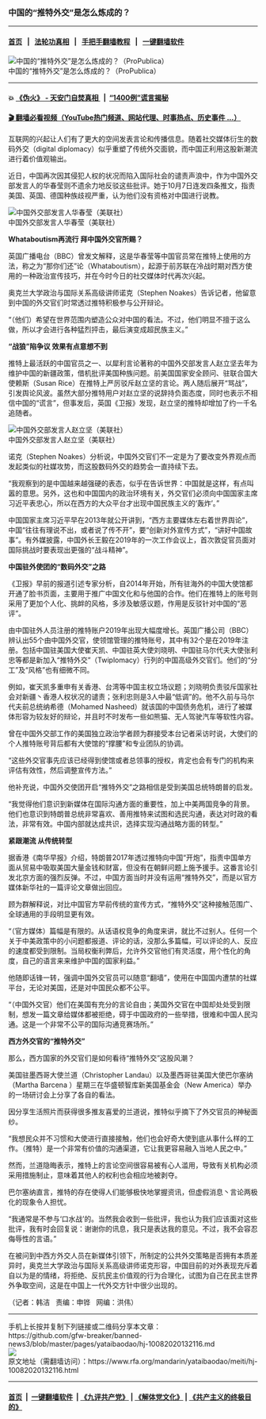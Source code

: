### 中国的“推特外交”是怎么炼成的？
------------------------

#### [首页](https://github.com/gfw-breaker/banned-news3/blob/master/README.md) &nbsp;&nbsp;|&nbsp;&nbsp; [法轮功真相](https://github.com/begood0513/basic/blob/master/README.md)  &nbsp;&nbsp;|&nbsp;&nbsp; [手把手翻墙教程](https://github.com/gfw-breaker/guides/wiki)  &nbsp;&nbsp;|&nbsp;&nbsp; [一键翻墙软件](https://github.com/gfw-breaker/nogfw/blob/master/README.md)  



<div id="headerimg">
 <img alt="中国的“推特外交”是怎么炼成的？（ProPublica）" src="https://www.rfa.org/mandarin/yataibaodao/meiti/hj-10082020132116.html/rc1007a.jpg/image" title="中国的“推特外交”是怎么炼成的？（ProPublica）"/>
 <div id="headerimgcontents">
  <div id="headerimgcaption">
   <span>
    中国的“推特外交”是怎么炼成的？（ProPublica）
   </span>
   <!-- zoomattribute -->
  </div>
  <!-- headerimgcaption -->
 </div>
 <!-- headerimagecontents -->
</div>

<hr/>


#### 💥 [《伪火》 - 天安门自焚真相 ](http://158.247.195.190:10000/videos/blog/weihuo.html)&nbsp; |&nbsp; [“1400例”谎言揭秘  ](http://158.247.195.190:10000/videos/blog/jiexi1400.html)

#### [ 🎬  翻墙必看视频（YouTube热门频道、网站代理、时事热点、历史事件 ...）](https://github.com/gfw-breaker/links/blob/master/banned.md)

<div id="storytext">
 <div>
  <div class="slot_header">
  </div>
 </div>
 <p>
  互联网的兴起让人们有了更大的空间发表言论和传播信息。随着社交媒体衍生的数码外交（digital diplomacy）似乎重塑了传统外交面貌，而中国正利用这股新潮流进行着价值观输出。
 </p>
 <p>
  近日，中国再次因其侵犯人权的状况而陷入国际社会的谴责声浪中，作为中国外交部发言人的华春莹则不遗余力地反驳这些批评。她于10月7日连发四条推文，指责美国、英国、德国种族歧视严重，认为他们没有资格对中国进行说教。
 </p>
 <p>
  <div class="image-inline captioned" style="width:680px;">
   <div style="width:680px;">
    <img alt="中国外交部发言人华春莹（美联社）" src="https://www.rfa.org/mandarin/yataibaodao/meiti/hj-10082020132116.html/hj1008n.jpg" title="中国外交部发言人华春莹（美联社）"/>
   </div>
   <div class="image-caption">
    <span style="width:680px;">
     中国外交部发言人华春莹（美联社）
    </span>
    <span class="copyright">
    </span>
   </div>
  </div>
 </p>
 <p>
 </p>
 <p>
  <b>
   Whataboutism再流行 拜中国外交官所赐？
  </b>
 </p>
 <p>
  英国广播电台（BBC）曾发文解释，这是华春莹等中国官员常在推特上使用的方法，称之为“那你们还”论（Whataboutism），起源于前苏联在冷战时期对西方使用的一种政治宣传技巧，并在今时今日的社交媒体时代再次兴起。
 </p>
 <p>
  奥克兰大学政治与国际关系高级讲师诺克（Stephen Noakes）告诉记者，他留意到中国的外交官们时常透过推特积极参与公开辩论。
 </p>
 <p>
  “（他们）希望在世界范围内塑造公众对中国的看法。不过，他们明显不擅于这么做，所以才会进行各种猛烈抨击，最后演变成超民族主义。”
 </p>
 <p>
  <b>
   “战狼”陷争议 效果有点意想不到
  </b>
 </p>
 <p>
  推特上最活跃的中国官员之一、以犀利言论著称的中国外交部发言人赵立坚去年为维护中国的新疆政策，借机批评美国种族问题。前美国国家安全顾问、驻联合国大使赖斯（Susan Rice）在推特上严厉驳斥赵立坚的言论。两人随后展开“骂战”，引发舆论风波。虽然大部分推特用户对赵立坚的说辞持负面态度，同时也表示不相信中国的“谎言”，但事发后，英国《卫报》发现，赵立坚的推特却增加了约一千名追随者。
 </p>
 <p>
  <div class="image-inline captioned" style="width:680px;">
   <div style="width:680px;">
    <img alt="中国外交部发言人赵立坚（美联社）" src="https://www.rfa.org/mandarin/yataibaodao/meiti/hj-10082020132116.html/hj1008l.jpg" title="中国外交部发言人赵立坚（美联社）"/>
   </div>
   <div class="image-caption">
    <span style="width:680px;">
     中国外交部发言人赵立坚（美联社）
    </span>
    <span class="copyright">
    </span>
   </div>
  </div>
 </p>
 <p>
  诺克（Stephen Noakes）分析说，中国外交官们不一定是为了要改变外界观点而发起类似的社媒攻势，而这股数码外交的趋势会一直持续下去。
 </p>
 <p>
  “我观察到的是中国越来越强硬的表态，似乎在告诉世界：中国就是这样，有点叫嚣的意思。另外，这也和中国国内的政治环境有关，外交官们必须向中国国家主席习近平表忠心，所以在西方的大众平台才出现中国民族主义的‘轰炸’。”
 </p>
 <p>
  中国国家主席习近平早在2013年就公开讲到，“西方主要媒体左右着世界舆论”，中国“往往有理说不出，或者说了传不开”，要“创新对外宣传方式”，“讲好中国故事”。有外媒披露，中国外长王毅在2019年的一次工作会议上，首次敦促官员面对国际挑战时要表现出更强的“战斗精神”。
 </p>
 <p>
  <b>
   中国驻外使团的“数码外交”之路
  </b>
 </p>
 <p>
  《卫报》早前的报道引述专家分析，自2014年开始，所有驻海外的中国大使馆都开通了脸书页面，主要用于推广中国文化和与他国的合作。他们在推特上的账号则采用了更加个人化、挑衅的风格，多涉及敏感议题，作用是反驳针对中国的“恶评”。
 </p>
 <p>
  由中国驻外人员注册的推特账户2019年出现大幅度增长。英国广播公司（BBC）辨认出55个由中国外交官，使领馆管理的推特账号，其中有32个是在2019年注册。包括中国驻美国大使崔天凯、中国驻英大使刘晓明、中国驻马尔代夫大使张利忠等都是新加入“推特外交”（Twiplomacy）行列的中国高级外交官们。他们的“分工”及“风格”也有细微不同。
 </p>
 <p>
  例如，崔天凯多重申有关香港、台湾等中国主权立场议题；刘晓明负责驳斥国家社会对新疆丶香港人权状况的谴责；张利忠则是3人中最“低调”的。他不久前与马尔代夫前总统纳希德（Mohamed Nasheed）就该国的中国债务危机，进行了被媒体形容为较友好的辩论，并且时不时发布一些如熊猫、无人驾驶汽车等软性内容。
 </p>
 <p>
  曾在中国外交部工作的美国独立政治学者顾为群接受本台记者采访时说，大使们的个人推特账号背后都有大使馆的“撑腰”和专业团队的协调。
 </p>
 <p>
  “这些外交官事先应该已经得到使馆或者总领事的授权，肯定也会有专门的机构来评估有效性，然后调整宣传方法。”
 </p>
 <p>
  他补充说，中国外交使团开启“推特外交”之路相信是受到美国总统特朗普的启发。
 </p>
 <p>
  “我觉得他们意识到新媒体在国际沟通方面的重要性，加上中美两国竞争的背景。他们也意识到特朗普总统非常喜欢、善用推特来试图和选民沟通，表达对时政的看法，非常有效。中国内部就达成共识，选择实现沟通战略方面的转型。”
 </p>
 <p>
 </p>
 <div>
  <p>
  </p>
  <p>
   <b>
    紧跟潮流 从传统转型
   </b>
  </p>
  <p>
   据香港《南华早报》介绍，特朗普2017年透过推特向中国“开炮”，指责中国单方面从贸易中吸取美国大量金钱和财富，但没有在朝鲜问题上施予援手。这番言论引发北京方面的强烈反弹。不过，中国方面当时并没有运用“推特外交”，而是以官方媒体新华社的一篇评论文章做出回应。
  </p>
  <p>
   顾为群解释说，对比中国官方早前传统的宣传方式，“推特外交”这种接触范围广、全球通用的手段明显更有效。
  </p>
  <p>
   “（官方媒体）篇幅是有限的。从话语权竞争的角度来讲，就比不过别人。任何一个关于中美政策中的小问题都报道、评论的话，没那么多篇幅，可以评论的人、反应的速度都受到限制。当局权衡利弊后，允许外交官他们有灵活度，用个性化的角度，自己的语言来来维护中国的国家利益。”
  </p>
  <p>
   他随即话锋一转，强调中国外交官员可以随意“翻墙”，使用在中国国内遭禁的社媒平台，无论对美国，还是对中国民众都不公平。
  </p>
  <p>
   “（中国外交官）他们在美国有充分的言论自由；美国外交官在中国却处处受到限制，想发一篇文章给媒体都被拒绝，碍于中国政府的一些举措，很难和中国人民沟通。这是一个非常不公平的国际沟通竞赛场所。”
  </p>
  <p>
   <b>
    西方外交官的“推特外交”
   </b>
  </p>
  <p>
   那么，西方国家的外交官们是如何看待“推特外交”这股风潮？
  </p>
  <p>
   美国驻墨西哥大使兰道（Christopher Landau）以及墨西哥驻美国大使巴尔塞纳（Martha Barcena ）星期三在华盛顿智库新美国基金会（New America）举办的一场研讨会上分享了各自的看法。
  </p>
  <p>
   因分享生活照片而获得很多推友喜爱的兰道说，推特似乎摘下了外交官员的神秘面纱。
  </p>
  <p>
   “我想民众并不习惯和大使进行直接接触，他们也会好奇大使到底从事什么样的工作。（推特）是一个非常有价值的沟通渠道，它让我更容易融入当地人民之中。”
  </p>
  <p>
   然而，兰道隐晦表示，推特上的言论空间很容易被有心人滥用，导致有关机构必须采用措施制止，意味着其他人的权利也会相应地被剥夺。
  </p>
  <p>
   巴尔塞纳直言，推特的存在使得人们能够极快地掌握资讯，但虚假消息丶言论两极化的现象令人担忧。
  </p>
  <p>
   “我通常是不参与‘口水战’的。当然我会收到一些批评，我也认为我们应该面对这些批评，我有时会回复说：谢谢你的讯息，我只是表达我的意见。不过，我不会容忍侮辱性的言语。”
  </p>
  <p>
   在被问到中西方外交人员在新媒体引领下，所制定的公共外交策略是否拥有本质差异时，奥克兰大学政治与国际关系高级讲师诺克形容，中国目前的对外表现充斥着自以为是的情绪，将拒绝、反抗民主价值观的行为合理化，试图为自己在民主世界外争取空间，这是在中国上一代外交方针中很少出现的。
  </p>
  <p>
  </p>
  <p>
   （记者：韩洁   责编：申铧   网编：洪伟）
  </p>
 </div>
</div>

<hr/>
手机上长按并复制下列链接或二维码分享本文章：<br/>
https://github.com/gfw-breaker/banned-news3/blob/master/pages/yataibaodao/hj-10082020132116.md <br/>
<a href='https://github.com/gfw-breaker/banned-news3/blob/master/pages/yataibaodao/hj-10082020132116.md'><img src='https://github.com/gfw-breaker/banned-news3/blob/master/pages/yataibaodao/hj-10082020132116.md.png'/></a> <br/>
原文地址（需翻墙访问）：https://www.rfa.org/mandarin/yataibaodao/meiti/hj-10082020132116.html


------------------------
#### [首页](https://github.com/gfw-breaker/banned-news3/blob/master/README.md) &nbsp;|&nbsp; [一键翻墙软件](https://github.com/gfw-breaker/nogfw/blob/master/README.md) &nbsp;| [《九评共产党》](https://github.com/gfw-breaker/9ping.md/blob/master/README.md#九评之一评共产党是什么) | [《解体党文化》](https://github.com/gfw-breaker/jtdwh.md/blob/master/README.md) | [《共产主义的终极目的》](https://github.com/gfw-breaker/gczydzjmd.md/blob/master/README.md)


<img src='http://gfw-breaker.win/banned-news3/pages/yataibaodao/hj-10082020132116.md' width='0px' height='0px'/>